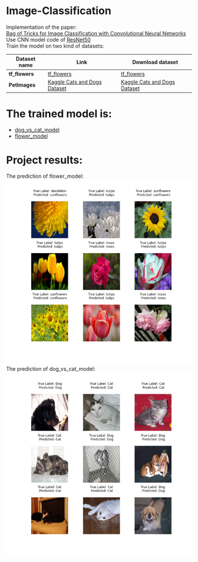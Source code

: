 # Image-Classification
Implementation of the paper: \
[Bag of Tricks for Image Classification with Convolutional Neural Networks](https://arxiv.org/abs/1812.01187) \
Use CNN model code of [ResNet50](https://keras.io/api/applications/resnet/#resnet50-function) \
 Train the model on two kind of datasets:  
 
 Dataset name | Link | Download dataset
 ------------ | ------------- | -------------
**tf_flowers** | [tf_flowers](https://www.tensorflow.org/datasets/catalog/tf_flowers) | [tf_flowers](http://download.tensorflow.org/example_images/flower_photos.tgz)
**PetImages** | [Kaggle Cats and Dogs Dataset](https://www.microsoft.com/en-us/download/confirmation.aspx?id=54765)| [Kaggle Cats and Dogs Dataset](https://docs.google.com/document/d/108U26g6pXf9FdJPKvshN203uUeVVFr8T/edit)

# The trained model is: 

* [dog_vs_cat_model](https://github.com/NadavShwartz93/Image-Classification/blob/main/dog_vs_cat_model.h5) 
* [flower_model](https://github.com/NadavShwartz93/Image-Classification/blob/main/flower_model.h5) 

# Project results:
The prediction of flower_model: \
![Alt text](https://github.com/NadavShwartz93/Image-Classification/blob/main/Final_Images/flower_prediction_grid.png)  
The prediction of dog_vs_cat_model: \
![Alt text](https://github.com/NadavShwartz93/Image-Classification/blob/main/Final_Images/Dog_vs_Cat_prediction_grid.png)  

